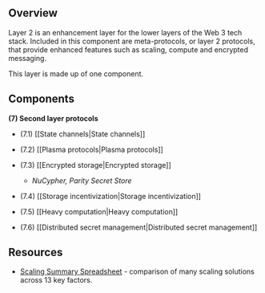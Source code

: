 ## Overview

Layer 2 is an enhancement layer for the lower layers of the Web 3 tech stack. Included in this component are meta-protocols, or layer 2 protocols, that provide enhanced features such as scaling, compute and encrypted messaging.

This layer is made up of one component.

## Components

**(7) Second layer protocols**
* (7.1) [[State channels|State channels]]
* (7.2) [[Plasma protocols|Plasma protocols]]
* (7.3) [[Encrypted storage|Encrypted storage]]

    - _NuCypher, Parity Secret Store_

* (7.4) [[Storage incentivization|Storage incentivization]]
* (7.5) [[Heavy computation|Heavy computation]]
* (7.6) [[Distributed secret management|Distributed secret management]]


## Resources

* [Scaling Summary Spreadsheet](https://docs.google.com/spreadsheets/d/1BQ0bK_LhSQvxtvXryVoIcmxeKMuVJCq6oD0aS5_hpC8/edit) - comparison of many scaling solutions across 13 key factors.
